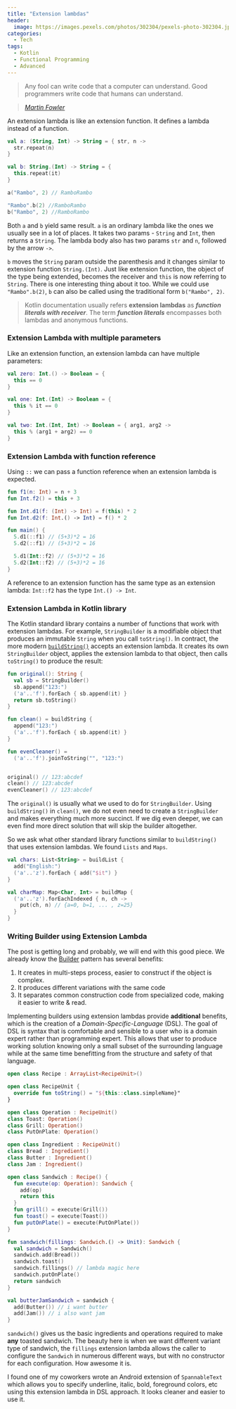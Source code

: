 ```yaml
---
title: "Extension lambdas"
header:
  image: https://images.pexels.com/photos/302304/pexels-photo-302304.jpeg
categories:
  - Tech
tags:
  - Kotlin
  - Functional Programming
  - Advanced
---
```


> Any fool can write code that a computer can understand. Good programmers write code that humans can understand.

> <cite><a href="https://martinfowler.com/">Martin Fowler</a></cite>

An extension lambda is like an extension function. It defines a lambda instead of a function.

```kotlin
val a: (String, Int) -> String = { str, n ->
  str.repeat(n)
}

val b: String.(Int) -> String = {
  this.repeat(it)
}

a("Rambo", 2) // RamboRambo

"Rambo".b(2) //RamboRambo
b("Rambo", 2) //RamboRambo
```

Both `a` and `b` yield same result. `a` is an ordinary lambda like the ones we usually see in a lot of places. It takes two params - `String` and `Int`, then returns a `String`. The lambda body also has two params `str` and `n`, followed by the arrow `->`.

`b` moves the `String` param outside the parenthesis and it changes similar to extension function `String.(Int)`. Just like extension function, the object of the type being extended, becomes the receiver and `this` is now referring to `String`. There is one interesting thing about it too. While we could use `"Rambo".b(2)`, `b` can also be called using the traditional form `b("Rambo", 2)`.

> Kotlin documentation usually refers **extension lambdas** as **_function literals with receiver_**. The term **_function literals_** encompasses both lambdas and anonymous functions.

### Extension Lambda with multiple parameters

Like an extension function, an extension lambda can have multiple parameters:

```kotlin
val zero: Int.() -> Boolean = {
  this == 0
}

val one: Int.(Int) -> Boolean = {
  this % it == 0
}

val two: Int.(Int, Int) -> Boolean = { arg1, arg2 ->
  this % (arg1 + arg2) == 0
}
```

### Extension Lambda with function reference

Using `::` we can pass a function reference when an extension lambda is expected.

```kotlin
fun f1(n: Int) = n + 3
fun Int.f2() = this + 3

fun Int.d1(f: (Int) -> Int) = f(this) * 2
fun Int.d2(f: Int.() -> Int) = f() * 2

fun main() {
  5.d1(::f1) // (5+3)*2 = 16
  5.d2(::f1) // (5+3)*2 = 16

  5.d1(Int::f2) // (5+3)*2 = 16
  5.d2(Int::f2) // (5+3)*2 = 16
}
```

A reference to an extension function has the same type as an extension lambda: `Int::f2` has the type `Int.() -> Int`.

### Extension Lambda in Kotlin library

The Kotlin standard library contains a number of functions that work with extension lambdas. For example, `StringBuilder` is a modifiable object that produces an immutable `String` when you call `toString()`. In contract, the more modern [`buildString()`][build-string-func] accepts an extension lambda. It creates its own `StringBuilder` object, applies the extension lambda to that object, then calls `toString()` to produce the result:

```kotlin
fun original(): String {
  val sb = StringBuilder()
  sb.append("123:")
  ('a'..'f').forEach { sb.append(it) }
  return sb.toString()
}

fun clean() = buildString {
  append("123:")
  ('a'..'f').forEach { sb.append(it) }
}

fun evenCleaner() =
  ('a'..'f').joinToString("", "123:")


original() // 123:abcdef
clean() // 123:abcdef
evenCleaner() // 123:abcdef
```

The `original()` is usually what we used to do for `StringBuilder`. Using `buildString()` in `clean()`, we do not even need to create a `StringBuilder` and makes everything much more succinct. If we dig even deeper, we can even find more direct solution that will skip the builder altogether.

So we ask what other standard library functions similar to `buildString()` that uses extension lambdas. We found `Lists` and `Maps`.

```kotlin
val chars: List<String> = buildList {
  add("English:")
  ('a'..'z').forEach { add("$it") }
}

val charMap: Map<Char, Int> = buildMap {
  ('a'..'z').forEachIndexed { n, ch ->
    put(ch, n) // {a=0, b=1, ... , z=25}
  }
}
```

### Writing Builder using Extension Lambda

The post is getting long and probably, we will end with this good piece. We already know the [Builder][builder-design-pattern] pattern has several benefits:

1. It creates in multi-steps process, easier to construct if the object is complex.
2. It produces different variations with the same code
3. It separates common construction code from specialized code, making it easier to write & read.

Implementing builders using extension lambdas provide **additional** benefits, which is the creation of a _Domain-Specific-Language_ (DSL). The goal of DSL is syntax that is comfortable and sensible to a user who is a domain expert rather than programming expert. This allows that user to produce working solution knowing only a small subset of the surrounding language while at the same time benefitting from the structure and safety of that language.

```kotlin
open class Recipe : ArrayList<RecipeUnit>()

open class RecipeUnit {
  override fun toString() = "${this::class.simpleName}"
}
```

```kotlin
open class Operation : RecipeUnit()
class Toast: Operation()
class Grill: Operation()
class PutOnPlate: Operation()
```

```kotlin
open class Ingredient : RecipeUnit()
class Bread : Ingredient()
class Butter : Ingredient()
class Jam : Ingredient()
```

```kotlin
open class Sandwich : Recipe() {
  fun execute(op: Operation): Sandwich {
    add(op)
    return this
  }
  fun grill() = execute(Grill())
  fun toast() = execute(Toast())
  fun putOnPlate() = execute(PutOnPlate())
}
```

```kotlin
fun sandwich(fillings: Sandwich.() -> Unit): Sandwich {
  val sandwich = Sandwich()
  sandwich.add(Bread())
  sandwich.toast()
  sandwich.fillings() // lambda magic here
  sandwich.putOnPlate()
  return sandwich
}

val butterJamSandwich = sandwich {
  add(Butter()) // i want butter
  add(Jam()) // i also want jam
}
```

`sandwich()` gives us the basic ingredients and operations required to make **any** toasted sandwich. The beauty here is when we want different variant type of sandwich, the `fillings` extension lambda allows the caller to configure the `Sandwich` in numerous different ways, but with no constructor for each configuration. How awesome it is.

I found one of my coworkers wrote an Android extension of `SpannableText` which allows you to specify underline, italic, bold, foreground colors, etc using this extension lambda in DSL approach. It looks cleaner and easier to use it.

[build-string-func]: https://kotlinlang.org/api/latest/jvm/stdlib/kotlin.text/build-string.html
[builder-design-pattern]: https://en.wikipedia.org/wiki/Builder_pattern
